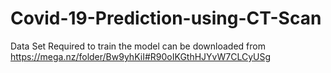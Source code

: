 # Covid-19-Prediction-using-CT-Scan
Data Set Required to train the model can be downloaded from https://mega.nz/folder/Bw9yhKiI#R90oIKGthHJYvW7CLCyUSg
